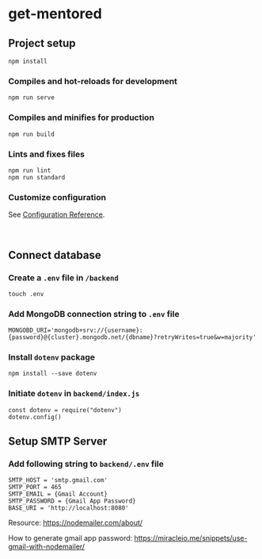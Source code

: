 # get-mentored

## Project setup
```
npm install
```

### Compiles and hot-reloads for development
```
npm run serve
```

### Compiles and minifies for production
```
npm run build
```

### Lints and fixes files
```
npm run lint
npm run standard
```
### Customize configuration
See [Configuration Reference](https://cli.vuejs.org/config/).

<br/>

## Connect database  

### Create a `.env` file in `/backend`
```
touch .env
```

### Add MongoDB connection string to `.env` file
```
MONGOBD_URI='mongodb+srv://{username}:{password}@{cluster}.mongodb.net/{dbname}?retryWrites=true&w=majority'
```

### Install `dotenv` package
```
npm install --save dotenv
```

### Initiate `dotenv` in `backend/index.js`
```
const dotenv = require("dotenv")
dotenv.config()
```

## Setup SMTP Server  

### Add following string to `backend/.env` file
```
SMTP_HOST = 'smtp.gmail.com'
SMTP_PORT = 465
SMTP_EMAIL = {Gmail Account}
SMTP_PASSWORD = {Gmail App Password}
BASE_URI = 'http://localhost:8080'
```
Resource: https://nodemailer.com/about/

How to generate gmail app password: https://miracleio.me/snippets/use-gmail-with-nodemailer/
